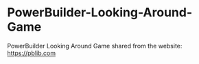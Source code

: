 # PowerBuilder-Looking-Around-Game
PowerBuilder Looking Around Game
shared from the website: https://pblib.com
